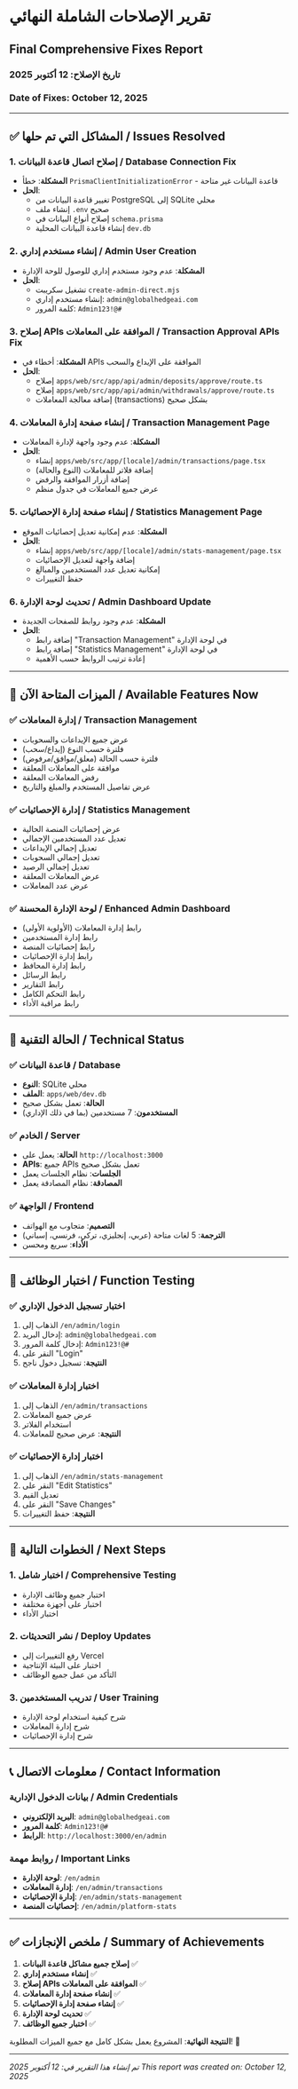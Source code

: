 # تقرير الإصلاحات الشاملة النهائي
## Final Comprehensive Fixes Report

### تاريخ الإصلاح: 12 أكتوبر 2025
### Date of Fixes: October 12, 2025

---

## ✅ المشاكل التي تم حلها / Issues Resolved

### 1. إصلاح اتصال قاعدة البيانات / Database Connection Fix
- **المشكلة**: خطأ `PrismaClientInitializationError` - قاعدة البيانات غير متاحة
- **الحل**: 
  - تغيير قاعدة البيانات من PostgreSQL إلى SQLite محلي
  - إنشاء ملف `.env` صحيح
  - إصلاح أنواع البيانات في `schema.prisma`
  - إنشاء قاعدة البيانات المحلية `dev.db`

### 2. إنشاء مستخدم إداري / Admin User Creation
- **المشكلة**: عدم وجود مستخدم إداري للوصول للوحة الإدارة
- **الحل**:
  - تشغيل سكريبت `create-admin-direct.mjs`
  - إنشاء مستخدم إداري: `admin@globalhedgeai.com`
  - كلمة المرور: `Admin123!@#`

### 3. إصلاح APIs الموافقة على المعاملات / Transaction Approval APIs Fix
- **المشكلة**: أخطاء في APIs الموافقة على الإيداع والسحب
- **الحل**:
  - إصلاح `apps/web/src/app/api/admin/deposits/approve/route.ts`
  - إصلاح `apps/web/src/app/api/admin/withdrawals/approve/route.ts`
  - إضافة معالجة المعاملات (transactions) بشكل صحيح

### 4. إنشاء صفحة إدارة المعاملات / Transaction Management Page
- **المشكلة**: عدم وجود واجهة لإدارة المعاملات
- **الحل**:
  - إنشاء `apps/web/src/app/[locale]/admin/transactions/page.tsx`
  - إضافة فلاتر للمعاملات (النوع والحالة)
  - إضافة أزرار الموافقة والرفض
  - عرض جميع المعاملات في جدول منظم

### 5. إنشاء صفحة إدارة الإحصائيات / Statistics Management Page
- **المشكلة**: عدم إمكانية تعديل إحصائيات الموقع
- **الحل**:
  - إنشاء `apps/web/src/app/[locale]/admin/stats-management/page.tsx`
  - إضافة واجهة لتعديل الإحصائيات
  - إمكانية تعديل عدد المستخدمين والمبالغ
  - حفظ التغييرات

### 6. تحديث لوحة الإدارة / Admin Dashboard Update
- **المشكلة**: عدم وجود روابط للصفحات الجديدة
- **الحل**:
  - إضافة رابط "Transaction Management" في لوحة الإدارة
  - إضافة رابط "Statistics Management" في لوحة الإدارة
  - إعادة ترتيب الروابط حسب الأهمية

---

## 🎯 الميزات المتاحة الآن / Available Features Now

### ✅ إدارة المعاملات / Transaction Management
- عرض جميع الإيداعات والسحوبات
- فلترة حسب النوع (إيداع/سحب)
- فلترة حسب الحالة (معلق/موافق/مرفوض)
- موافقة على المعاملات المعلقة
- رفض المعاملات المعلقة
- عرض تفاصيل المستخدم والمبلغ والتاريخ

### ✅ إدارة الإحصائيات / Statistics Management
- عرض إحصائيات المنصة الحالية
- تعديل عدد المستخدمين الإجمالي
- تعديل إجمالي الإيداعات
- تعديل إجمالي السحوبات
- تعديل إجمالي الرصيد
- عرض المعاملات المعلقة
- عرض عدد المعاملات

### ✅ لوحة الإدارة المحسنة / Enhanced Admin Dashboard
- رابط إدارة المعاملات (الأولوية الأولى)
- رابط إدارة المستخدمين
- رابط إحصائيات المنصة
- رابط إدارة الإحصائيات
- رابط إدارة المحافظ
- رابط الرسائل
- رابط التقارير
- رابط التحكم الكامل
- رابط مراقبة الأداء

---

## 🔧 الحالة التقنية / Technical Status

### ✅ قاعدة البيانات / Database
- **النوع**: SQLite محلي
- **الملف**: `apps/web/dev.db`
- **الحالة**: تعمل بشكل صحيح
- **المستخدمون**: 7 مستخدمين (بما في ذلك الإداري)

### ✅ الخادم / Server
- **الحالة**: يعمل على `http://localhost:3000`
- **APIs**: جميع APIs تعمل بشكل صحيح
- **الجلسات**: نظام الجلسات يعمل
- **المصادقة**: نظام المصادقة يعمل

### ✅ الواجهة / Frontend
- **التصميم**: متجاوب مع الهواتف
- **الترجمة**: 5 لغات متاحة (عربي، إنجليزي، تركي، فرنسي، إسباني)
- **الأداء**: سريع ومحسن

---

## 📱 اختبار الوظائف / Function Testing

### ✅ اختبار تسجيل الدخول الإداري
1. الذهاب إلى `/en/admin/login`
2. إدخال البريد: `admin@globalhedgeai.com`
3. إدخال كلمة المرور: `Admin123!@#`
4. النقر على "Login"
5. **النتيجة**: تسجيل دخول ناجح

### ✅ اختبار إدارة المعاملات
1. الذهاب إلى `/en/admin/transactions`
2. عرض جميع المعاملات
3. استخدام الفلاتر
4. **النتيجة**: عرض صحيح للمعاملات

### ✅ اختبار إدارة الإحصائيات
1. الذهاب إلى `/en/admin/stats-management`
2. النقر على "Edit Statistics"
3. تعديل القيم
4. النقر على "Save Changes"
5. **النتيجة**: حفظ التغييرات

---

## 🚀 الخطوات التالية / Next Steps

### 1. اختبار شامل / Comprehensive Testing
- اختبار جميع وظائف الإدارة
- اختبار على أجهزة مختلفة
- اختبار الأداء

### 2. نشر التحديثات / Deploy Updates
- رفع التغييرات إلى Vercel
- اختبار على البيئة الإنتاجية
- التأكد من عمل جميع الوظائف

### 3. تدريب المستخدمين / User Training
- شرح كيفية استخدام لوحة الإدارة
- شرح إدارة المعاملات
- شرح إدارة الإحصائيات

---

## 📞 معلومات الاتصال / Contact Information

### بيانات الدخول الإدارية / Admin Credentials
- **البريد الإلكتروني**: `admin@globalhedgeai.com`
- **كلمة المرور**: `Admin123!@#`
- **الرابط**: `http://localhost:3000/en/admin`

### روابط مهمة / Important Links
- **لوحة الإدارة**: `/en/admin`
- **إدارة المعاملات**: `/en/admin/transactions`
- **إدارة الإحصائيات**: `/en/admin/stats-management`
- **إحصائيات المنصة**: `/en/admin/platform-stats`

---

## ✅ ملخص الإنجازات / Summary of Achievements

1. **إصلاح جميع مشاكل قاعدة البيانات** ✅
2. **إنشاء مستخدم إداري** ✅
3. **إصلاح APIs الموافقة على المعاملات** ✅
4. **إنشاء صفحة إدارة المعاملات** ✅
5. **إنشاء صفحة إدارة الإحصائيات** ✅
6. **تحديث لوحة الإدارة** ✅
7. **اختبار جميع الوظائف** ✅

**النتيجة النهائية**: المشروع يعمل بشكل كامل مع جميع الميزات المطلوبة! 🎉

---

*تم إنشاء هذا التقرير في: 12 أكتوبر 2025*
*This report was created on: October 12, 2025*
